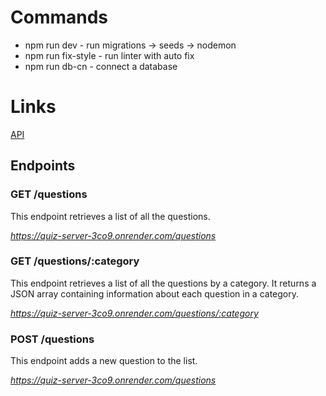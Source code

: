 # Commands

- npm run dev - run migrations -> seeds -> nodemon
- npm run fix-style - run linter with auto fix
- npm run db-cn - connect a database

# Links

[API](https://quiz-server-3co9.onrender.com/)

## Endpoints

### GET /questions

This endpoint retrieves a list of all the questions.

_https://quiz-server-3co9.onrender.com/questions_

### GET /questions/:category

This endpoint retrieves a list of all the questions by a category. It returns a JSON array containing information about each question in a category.

_https://quiz-server-3co9.onrender.com/questions/:category_


### POST /questions

This endpoint adds a new question to the list.

_https://quiz-server-3co9.onrender.com/questions_
